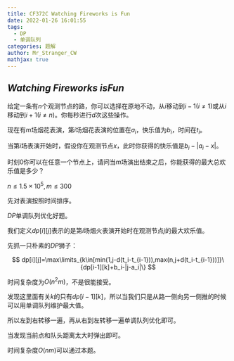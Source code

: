 ```yaml
---
title: CF372C Watching Fireworks is Fun
date: 2022-01-26 16:01:55
tags:
  - DP
  - 单调队列
categories: 题解
author: Mr_Stranger_CW
mathjax: true
---
```


## $Watching\ Fireworks\ is Fun$

给定一条有$n$个观测节点的路，你可以选择在原地不动，从$i$移动到$i-1$($i\not=1$)或从$i$移动到$i+1$($i\not=n$)。你每秒进行$d$次这些操作。

现在有$m$场烟花表演，第$i$场烟花表演的位置在$a_i$，快乐值为$b_i$，时间在$t_i$。

当第$i$场表演开始时，假设你在观测节点$x$，此时你获得的快乐值是$b_i-|a_i-x|$。

时刻$0$你可以在任意一个节点上，请问当$m$场演出结束之后，你能获得的最大总欢乐值是多少？

$n\leq 1.5\times 10^5,m\leq 300$

先对表演按照时间排序。

$DP$单调队列优化好题。


我们定义$dp[i][j]$表示的是第$i$场烟火表演开始时在观测节点$j$的最大欢乐值。

先抓一只朴素的$DP$狮子：

$$
dp[i][j]=\max\limits_{k\in[min(1,j-d(t_i-t_{i-1})),max(n,j+d(t_i-t_{i-1}))]}\{dp[i-1][k]+b_i-|j-a_i|\}
$$

时间复杂度为$O(n^2m)$，不是很能接受。

发现这里面有关$k$的只有$dp[i-1][k]$，所以当我们只是从路一侧向另一侧推的时候可以用单调队列维护最大值。

所以左到右转移一遍，再从右到左转移一遍单调队列优化即可。

当发现当前点和队头距离太大时弹出即可。

时间复杂度$O(nm)$可以通过本题。
